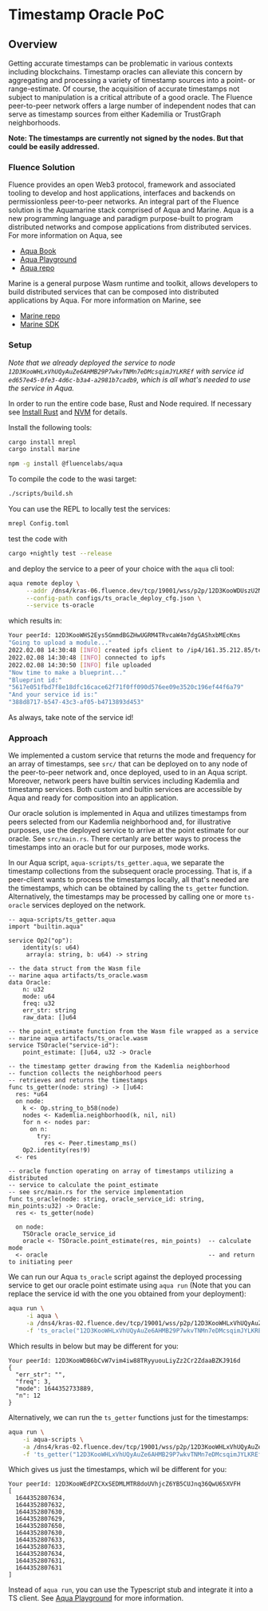 # Timestamp Oracle PoC

## Overview

Getting accurate timestamps can be problematic in various contexts including blockchains. Timestamp oracles can alleviate this concern by aggregating and processing a variety of timestamp sources into a point- or range-estimate. Of course, the acquisition of accurate timestamps not subject to manipulation is a critical attribute of a good oracle.  The Fluence peer-to-peer network offers a large number of independent nodes that can serve as timestamp sources from either Kademilia or TrustGraph neighborhoods.

**Note: The timestamps are currently** **not** **signed by the nodes. But that could be easily addressed.**

### Fluence Solution

Fluence provides an open Web3 protocol, framework and associated tooling to develop and host applications, interfaces and backends on permissionless peer-to-peer networks. An integral part of the Fluence solution is the Aquamarine stack comprised of Aqua and Marine. Aqua is a new programming language and paradigm purpose-built to program distributed networks and compose applications from distributed services. For more information on Aqua, see

* [Aqua Book](https://app.gitbook.com/@fluence/s/aqua-book/)
* [Aqua Playground](https://github.com/fluencelabs/aqua-playground)
* [Aqua repo](https://github.com/fluencelabs/aqua)


Marine is a general purpose Wasm runtime and toolkit, allows developers to build distributed services that can be composed into distributed applications by Aqua. For more information on Marine, see

* [Marine repo](https://github.com/fluencelabs/marine)
* [Marine SDK](https://github.com/fluencelabs/marine-rs-sdk)

### Setup

*Note that we already deployed the service to node `12D3KooWHLxVhUQyAuZe6AHMB29P7wkvTNMn7eDMcsqimJYLKREf` with service id `ed657e45-0fe3-4d6c-b3a4-a2981b7cadb9`, which is all what's needed to use the service in Aqua.*

In order to run the entire code base, Rust and Node required. If necessary see [Install Rust](https://www.rust-lang.org/tools/install) and [NVM](https://github.com/nvm-sh/nvm) for details.

Install the following tools:

```bash
cargo install mrepl 
cargo install marine

npm -g install @fluencelabs/aqua
```

To compile the code to the wasi target:

```bash
./scripts/build.sh
```

You can use the REPL to locally test the services:

```bash
mrepl Config.toml
```

test the code with

```bash
cargo +nightly test --release
```

and deploy the service to a peer of your choice with the `aqua` cli tool:

```bash
aqua remote deploy \
     --addr /dns4/kras-06.fluence.dev/tcp/19001/wss/p2p/12D3KooWDUszU2NeWyUVjCXhGEt1MoZrhvdmaQQwtZUriuGN1jTr \
     --config-path configs/ts_oracle_deploy_cfg.json \
     --service ts-oracle
```

which results in:

```bash
Your peerId: 12D3KooWHS2Eys5GmmdBGZHwUGRM4TRvcaW4m7dgGAShxbMEcKms
"Going to upload a module..."
2022.02.08 14:30:48 [INFO] created ipfs client to /ip4/161.35.212.85/tcp/5001
2022.02.08 14:30:48 [INFO] connected to ipfs
2022.02.08 14:30:50 [INFO] file uploaded
"Now time to make a blueprint..."
"Blueprint id:"
"5617e051fbd7f8e18dfc16cace62f71f0ff090d576ee09e3520c196ef44f6a79"
"And your service id is:"
"388d8717-b547-43c3-af05-b4713893d453"
```

As always, take note of the service id!

### Approach

We implemented a custom service that returns the mode and frequency for an array of timestamps, see `src/` that can be deployed on to any node of the peer-to-peer network and, once deployed, used to in an Aqua script. Moreover, network peers have builtin services including Kademlia and timestamp services. Both custom and bultin services are accessible by Aqua and ready for composition into an application.

Our oracle solution is implemented in Aqua and utilizes timestamps from peers selected from our Kademlia neighborhood and, for illustrative purposes, use the deployed service to arrive at the point estimate for our oracle. See `src/main.rs`. There certanly are better ways to process the timestamps into an oracle but for our purposes, mode works.

In our Aqua script, `aqua-scripts/ts_getter.aqua`, we separate the timestamp collections from the subsequent oracle processing. That is, if a peer-client wants to process the timestamps locally, all that's needed are the timestamps, which can be obtained by calling the `ts_getter` function. Alternatively, the timestamps may be processed by calling one or more `ts-oracle` services deployed on the network.

```aqua
-- aqua-scripts/ts_getter.aqua
import "builtin.aqua"

service Op2("op"):
    identity(s: u64)
     array(a: string, b: u64) -> string

-- the data struct from the Wasm file
-- marine aqua artifacts/ts_oracle.wasm
data Oracle:
    n: u32
    mode: u64
    freq: u32
    err_str: string
    raw_data: []u64

-- the point_estimate function from the Wasm file wrapped as a service
-- marine aqua artifacts/ts_oracle.wasm
service TSOracle("service-id"):
    point_estimate: []u64, u32 -> Oracle

-- the timestamp getter drawing from the Kademlia neighborhood
-- function collects the neighborhood peers
-- retrieves and returns the timestamps 
func ts_getter(node: string) -> []u64:
  res: *u64
  on node:
    k <- Op.string_to_b58(node)
    nodes <- Kademlia.neighborhood(k, nil, nil)
    for n <- nodes par:
      on n:
        try:
          res <- Peer.timestamp_ms()
    Op2.identity(res!9)
  <- res

-- oracle function operating on array of timestamps utilizing a distributed
-- service to calculate the point_estimate
-- see src/main.rs for the service implementation
func ts_oracle(node: string, oracle_service_id: string, min_points:u32) -> Oracle:
  res <- ts_getter(node)
  
  on node:
    TSOracle oracle_service_id
    oracle <- TSOracle.point_estimate(res, min_points)  -- calculate mode 
  <- oracle                                             -- and return to initiating peer
```

We can run our Aqua `ts_oracle` script against the deployed processing service to get our oracle point estimate using `aqua run` (Note that you can replace the service id with the one you obtained from your deployment):

```bash
aqua run \
     -i aqua \
     -a /dns4/kras-02.fluence.dev/tcp/19001/wss/p2p/12D3KooWHLxVhUQyAuZe6AHMB29P7wkvTNMn7eDMcsqimJYLKREf \
     -f 'ts_oracle("12D3KooWHLxVhUQyAuZe6AHMB29P7wkvTNMn7eDMcsqimJYLKREf", "ed657e45-0fe3-4d6c-b3a4-a2981b7cadb9", 5)'
```

Which results in below but may be different for you:

```text
Your peerId: 12D3KooWDB6bCvW7vim4iw88TRyyuouLiyZz2Cr2ZdaaBZKJ916d
{
  "err_str": "",
  "freq": 3,
  "mode": 1644352733889,
  "n": 12
}
```

Alternatively, we can run the `ts_getter` functions just for the timestamps:

```bash
aqua run \
    -i aqua-scripts \
    -a /dns4/kras-02.fluence.dev/tcp/19001/wss/p2p/12D3KooWHLxVhUQyAuZe6AHMB29P7wkvTNMn7eDMcsqimJYLKREf \
    -f 'ts_getter("12D3KooWHLxVhUQyAuZe6AHMB29P7wkvTNMn7eDMcsqimJYLKREf", "ed657e45-0fe3-4d6c-b3a4-a2981b7cadb9", 5, 10)'
```

Which gives us just the timestamps, which wil be different for you:

```text
Your peerId: 12D3KooWEdPZCXxSEDMLMTR8doUVhjcZ6YB5CUJnq36QwU65XVFH
[
  1644352807634,
  1644352807632,
  1644352807630,
  1644352807629,
  1644352807650,
  1644352807630,
  1644352807633,
  1644352807633,
  1644352807634,
  1644352807631,
  1644352807631
]
```

Instead of `aqua run`, you can use the Typescript stub and integrate it into a TS client. See [Aqua Playground](https://github.com/fluencelabs/aqua-playground) for more information.
